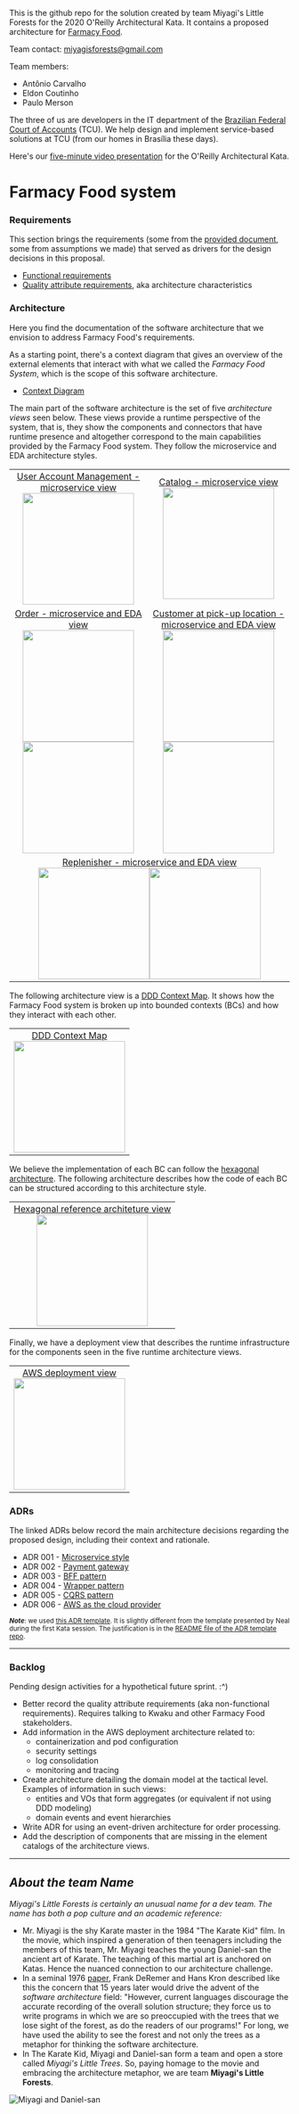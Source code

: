 This is the github repo for the solution created by team Miyagi's Little Forests for the 2020 O'Reilly Architectural Kata. It contains a proposed architecture for [Farmacy Food](https://www.farmacyfood.com/).

Team contact: [miyagisforests@gmail.com](mailto:miyagisforests@gmail.com)

Team members:
- Antônio Carvalho
- Eldon Coutinho
- Paulo Merson

The three of us are developers in the IT department of the [Brazilian Federal Court of Accounts](https://portal.tcu.gov.br/en_us/english/inside-tcu/external-control/) 
(TCU). We help design and implement service-based solutions at TCU (from our homes in Brasília these days). 

Here's our [five-minute video presentation](https://www.youtube.com/watch?v=11cTCAlidE8) for the O'Reilly Architectural Kata. 

# Farmacy Food system

### Requirements

This section brings the requirements (some from the [provided document](https://docs.google.com/document/d/1SML3n4JbpZV2PSLRpjaCvBvyUMVsFwlqAQF3VKd_oPU/edit#), 
some from assumptions we made) that served as drivers for the design decisions in this proposal. 

- [Functional requirements](requirements/functional-rqmts.md)
- [Quality attribute requirements](requirements/quality-attribute-rqmts.md), aka architecture characteristics

### Architecture

Here you find the documentation of the software architecture that we envision to address Farmacy Food's requirements. 

As a starting point, there's a context diagram that gives an overview of the external elements that interact with 
what we called the *Farmacy Food System*, which is the scope of this software architecture.


- [Context Diagram](architecture/context-diagram.md)

The main part of the software architecture is the set of five *architecture views* seen below. These views provide a runtime 
perspective of the system, that is, they show the components and connectors that have runtime presence and 
altogether correspond to the main capabilities provided by the Farmacy Food system. They follow the microservice and EDA
architecture styles. 


<table>
<tr>
    <td align="center"><a href="architecture/user-account-mgmt-microservice-view.md">User Account Management - microservice view<br><img src="images/user-account-mgmt-microservice-view-primary.png" width="200"></a></td>
    <td align="center"><a href="architecture/catalog-microservice-view.md">Catalog - microservice view<br>
        <img src="images/catalog-microservice-view-primary.png" width="200"></a>
    </td>
</tr>
<tr>
    <td align="center"><a href="architecture/order-microservice-eda-view.md">Order - microservice and EDA view<br>
        <img src="images/order-microservice-eda-view-primary.png" width="200"><img src="images/order-microservice-eda-view-sd.png" width="200"></a>
    </td>
    <td align="center" valign="middle"><a href="architecture/customer-pickup-microservice-eda-view.md">Customer at pick-up location - microservice and EDA view<br>
        <img src="images/customer-pickup-microservice-view-primary.png" width="200"><img src="images/activity-diagram-for-customer-at-pick-up-location.png" width="200"></a>
    </td>
</tr>
<tr>
    <td colspan="2" align="center">
        <a href="architecture/replenish-microservice-eda-view.md">Replenisher - microservice and EDA view<br>
        <img src="images/replenish-microservice-eda-view-primary.png" width="200"><img src="images/replenish-microservices-eda-state-machine.png" width="200">
        </a>
    </td>
</tr>
</table>

The following architecture view is a [DDD Context Map](https://learning.oreilly.com/library/view/patterns-principles-and/9781118714706/c07.xhtml). 
It shows how the Farmacy Food system is broken up into bounded contexts (BCs) and how they interact with each other. 

<table>
<tr><td align="center"><a href="architecture/ddd-context-map.md">DDD Context Map<br><img src="images/ddd-context-map.png" width="200"></a></td></tr>
</table>
 
We believe the implementation of each BC can follow the [hexagonal architecture](https://herbertograca.com/2017/11/16/explicit-architecture-01-ddd-hexagonal-onion-clean-cqrs-how-i-put-it-all-together/). 
The following architecture describes how the code of each BC can be structured according to this architecture style.  
 
<table>
<tr><td align="center"><a href="architecture/hexagonal-reference-architecture.md">Hexagonal reference architeture view<br><img src="images/hexagonal-reference-architecture.png" width="200"></a></td></tr>
</table>

Finally, we have a deployment view that describes the runtime infrastructure for the components seen in the five 
runtime architecture views.    

<table>
<tr><td align="center"><a href="architecture/aws-deployment-view.md">AWS deployment view<br><img src="images/aws-deployment-view-primary.png" width="200"></a></td></tr>
</table>


### ADRs

The linked ADRs below record the main architecture decisions regarding the proposed design, including their context and rationale.

- ADR 001 - [Microservice style](ADRs/ADR001-microservice-style.md)
- ADR 002 - [Payment gateway](ADRs/ADR002-payment-gateway.md)
- ADR 003 - [BFF pattern](ADRs/ADR003-bff-pattern.md)
- ADR 004 - [Wrapper pattern](ADRs/ADR004-wrapper-pattern.md)
- ADR 005 - [CQRS pattern](ADRs/ADR005-cqrs-pattern.md)
- ADR 006 - [AWS as the cloud provider](ADRs/ADR006-aws-as-cloud-provider.md)

<sub>***Note***: we used [this ADR template](https://github.com/pmerson/ADR-template/blob/master/ADR-template.md). It is slightly 
different from the template presented by Neal during the first Kata session. 
The justification is in the [README file of the ADR template repo](https://github.com/pmerson/ADR-template/blob/master/README.md#why-this-template).</sub>


--------------------------

### Backlog

Pending design activities for a hypothetical future sprint. :^)
- Better record the quality attribute requirements (aka non-functional requirements). Requires talking to Kwaku and 
other Farmacy Food stakeholders.  
- Add information in the AWS deployment architecture related to:
    - containerization and pod configuration
    - security settings
    - log consolidation
    - monitoring and tracing
- Create architecture detailing the domain model at the tactical level. Examples of information in such views:
    - entities and VOs that form aggregates (or equivalent if not using DDD modeling)
    - domain events and event hierarchies  
- Write ADR for using an event-driven architecture for order processing.
- Add the description of components that are missing in the element catalogs of the architecture views.    

--------------------------

## *About the team Name*

*Miyagi's Little Forests is certainly an unusual name for a dev team. The name has both a pop culture and an academic reference:* 
- Mr. Miyagi is the shy Karate master in the 1984 "The Karate Kid" film. In the movie, which inspired a generation of then teenagers including 
the members of this team, Mr. Miyagi teaches the young Daniel-san the ancient art of Karate. The teaching of this martial art is anchored on Katas. 
Hence the nuanced connection to our architecture challenge.
- In a seminal 1976 [paper](https://www.ics.uci.edu/~andre/ics223w2006/deremerkron.pdf), Frank DeRemer and Hans Kron described 
like this the concern that 15 years later would drive the advent of the *software architecture* field: "However, current 
languages discourage the accurate recording of the overall solution structure; they force us to write programs in which 
we are so preoccupied with the trees that we lose sight of the forest, as do the readers of our programs!" For long, we 
have used the ability to see the forest and not only the trees as a metaphor for thinking the software architecture. 
- In The Karate Kid, Miyagi and Daniel-san form a team and open a store called *Miyagi's Little Trees*. So, paying 
homage to the movie and embracing the architecture metaphor, we are team **Miyagi's Little Forests**. 

![Miyagi and Daniel-san](images/Miyagi-and-Daniel-san.jpg)
